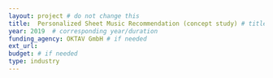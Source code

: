 ```yaml
---
layout: project # do not change this
title: 	Personalized Sheet Music Recommendation (concept study) # title of the project
year: 2019	# corresponding year/duration
funding_agency: OKTAV GmbH # if needed
ext_url: 
budget: # if needed
type: industry
---
```


